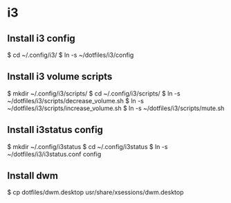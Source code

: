 # i3
## Install i3 config
$ cd ~/.config/i3/ 
$ ln -s ~/dotfiles/i3/config

## Install i3 volume scripts
$ mkdir ~/.config/i3/scripts/ 
$ cd ~/.config/i3/scripts/ 
$ ln -s ~/dotfiles/i3/scripts/decrease_volume.sh
$ ln -s ~/dotfiles/i3/scripts/increase_volume.sh
$ ln -s ~/dotfiles/i3/scripts/mute.sh

## Install i3status config
$ mkdir ~/.config/i3status
$ cd ~/.config/i3status
$ ln -s ~/dotfiles/i3/i3status.conf config

## Install dwm
$ cp dotfiles/dwm.desktop usr/share/xsessions/dwm.desktop
